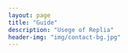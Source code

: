 ```yaml
---
layout: page
title: "Guide"
description: "Usege of Replia"
header-img: "img/contact-bg.jpg"
---
```

